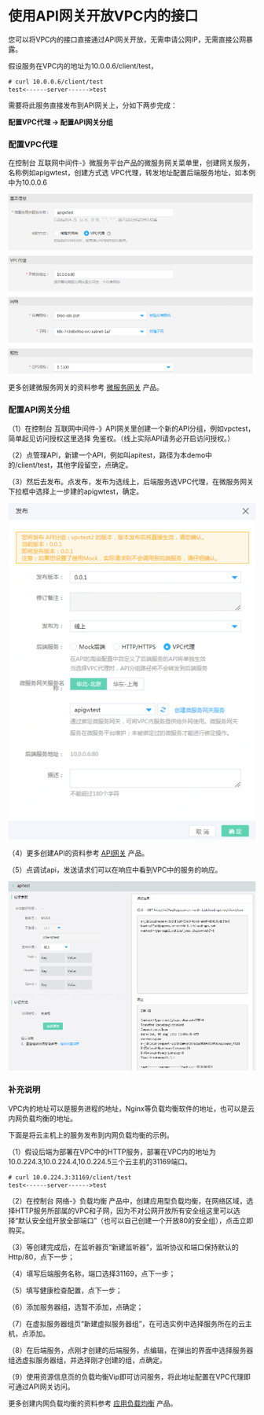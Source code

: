 # 使用API网关开放VPC内的接口

您可以将VPC内的接口直接通过API网关开放，无需申请公网IP，无需直接公网暴露。

假设服务在VPC内的地址为10.0.0.6/client/test，

    # curl 10.0.0.6/client/test
    test<------server------>test
    
需要将此服务直接发布到API网关上，分如下两步完成：

<b>配置VPC代理 -> 配置API网关分组</b>

### 配置VPC代理
在控制台  互联网中间件-》微服务平台产品的微服务网关菜单里，创建网关服务，名称例如apigwtest，创建方式选 VPC代理，转发地址配置后端服务地址，如本例中为10.0.0.6

![配置VPC代理](../../../../image/Internet-Middleware/API-Gateway/VPC-1.png)

更多创建微服务网关的资料参考 [微服务网关](https://docs.jdcloud.com/cn/jd-distributed-service-framework/product-overview) 产品。

### 配置API网关分组
（1）在控制台  互联网中间件-》API网关里创建一个新的API分组，例如vpctest，简单起见访问授权这里选择 免鉴权。（线上实际API请务必开启访问授权。）

（2）点管理API，新建一个API，例如叫apitest，路径为本demo中的/client/test，其他字段留空，点确定。

（3）然后去发布。点发布，发布为选线上，后端服务选VPC代理，在微服务网关下拉框中选择上一步建的apigwtest，确定。

![配置API分组](../../../../image/Internet-Middleware/API-Gateway/VPC-2.png)

（4）更多创建API的资料参考 [API网关](https://docs.jdcloud.com/cn/api-gateway/product-overview) 产品。

（5）点调试api，发送请求们可以在响应中看到VPC中的服务的响应。

![调试API](../../../../image/Internet-Middleware/API-Gateway/VPC-3.png)

### 补充说明

VPC内的地址可以是服务进程的地址，Nginx等负载均衡软件的地址，也可以是云内网负载均衡的地址。

下面是将云主机上的服务发布到内网负载均衡的示例。

（1）假设后端为部署在VPC中的HTTP服务，部署在VPC内的地址为10.0.224.3,10.0.224.4,10.0.224.5三个云主机的31169端口。

    # curl 10.0.224.3:31169/client/test
    test<------server------>test


（2）在控制台 网络-》负载均衡 产品中，创建应用型负载均衡，在网络区域，选择HTTP服务所部属的VPC和子网，因为不对公网开放所有安全组这里可以选择“默认安全组开放全部端口”（也可以自己创建一个开放80的安全组），点击立即购买。

（3）等创建完成后，在监听器页“新建监听器”，监听协议和端口保持默认的Http/80，点下一步；

（4）填写后端服务名称，端口选择31169，点下一步；

（5）填写健康检查配置，点下一步；

（6）添加服务器组，选暂不添加，点确定；

（7）在虚拟服务器组页“新建虚拟服务器组”，在可选实例中选择服务所在的云主机，点添加。

（8）在后端服务，点刚才创建的后端服务，点编辑，在弹出的界面中选择服务器组选虚拟服务器组，并选择刚才创建的组，点确定。

（9）使用资源信息页的负载均衡Vip即可访问服务，将此地址配置在VPC代理即可通过API网关访问。
    
更多创建内网负载均衡的资料参考 [应用负载均衡](../../Networking/Application-Load-Balancer/Introduction/Overview.md) 产品。
